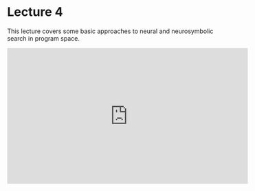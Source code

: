 # Lecture 4

This lecture covers some basic approaches to neural and neurosymbolic search in program space.

<iframe width="560" height="315" src="https://www.youtube.com/embed/oRsoB2-Hlc4?si=PAy4GwdlqSGdLvgg" title="Lecture 5" frameborder="0" allow="accelerometer; autoplay; clipboard-write; encrypted-media; gyroscope; picture-in-picture; web-share" referrerpolicy="strict-origin-when-cross-origin" allowfullscreen></iframe>
